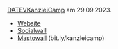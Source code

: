 [DATEVKanzleiCamp](https://www.datev.de/web/de/aktuelles/veranstaltungen/datev-kanzleicamp/) am 29.09.2023.

- [Website](https://www.datev.de/web/de/aktuelles/veranstaltungen/datev-kanzleicamp/)
- [Socialwall](https://my.walls.io/DATEVKanzleiCamp)
- [Mastowall](https://bit.ly/kanzleicamp) (bit.ly/kanzleicamp)